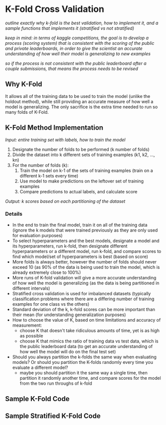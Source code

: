 # K-Fold Cross Validation
*outline exactly why k-fold is the best validation, how to implement it, and a sample functions that implements it (stratified vs not stratified)*

*keep in mind: in terms of kaggle competitions, the goal is to develop a process (scoring system) that is consistent with the scoring of the public and private leaderboards, in order to give the scientist an accurate understanding of how well their model is generalizing to new examples*

*so if the process is not consistent with the public leaderboard after a couple submissions, that means the process needs to be revised*

## Why K-Fold
It allows all of the training data to be used to train the model (unlike the holdout method), while still providing an accurate measure of how well a model is generalizing. The only sacrifice is the extra time needed to run so many folds of K-Fold.

## K-Fold Method Implementation
*Input: entire training set with labels, how to train the model*

1. Designate the number of folds to be performed (k number of folds)
2. Divide the dataset into k different sets of training examples (k1, k2, ..., kn)
3. For the number of folds (k):
   1. Train the model on k-1 of the sets of training examples (train on a different k-1 sets every time)
   2. Use model to make predictions on the leftover set of training examples
   3. Compare predictions to actual labels, and calculate score

*Output: k scores based on each partitioning of the dataset*

### Details
* In the end to train the final model, train it on all of the training data (ignore the k models that were trained previously as they are only used for evaluation purposes)
* To select hyperparameters and the best models, designate a model and its hyperparameters, run k-fold, then designate different hyperparameters or a different model, run k-fold, and compare scores to find which model/set of hyperparameters is best (based on score)
* More folds is always better, however the number of folds should never exceed 10 (as 90% of the data is being used to train the model, which is already extremely close to 100%)
* More runs of K-fold validation will give a more accurate understanding of how well the model is generalizing (as the data is being partitioned in different intervals)
* Stratified cross validation is used for imbalanced datasets (typically classification problems where there are a differing number of training examples for one class vs the others)
* Standard deviation of the k, k-fold scores can be more important than their mean (for understanding generalization purposes)
* How to choose the value of K, based on time limitations and accuracy of measurement:
  * choose K that doesn't take ridiculous amounts of time, yet is as high as possible
  * choose K that mimics the ratio of training data vs test data, which is the public leaderboard data (to get an accurate understanding of how well the model will do on the final test set)
* Should you always partition the k-folds the same way when evaluating models? Or should you partition the K-folds randomly every time you evaluate a different model?
  * maybe you should partition it the same way a single time, then partition it randomly another time, and compare scores for the model from the two run throughs of k-fold


## Sample K-Fold Code
## Sample Stratified K-Fold Code
